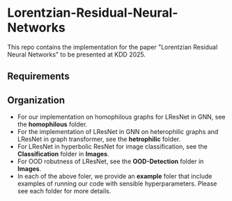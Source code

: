 # Lorentzian-Residual-Neural-Networks

This repo contains the implementation for the paper "Lorentzian Residual Neural Networks" to be presented at KDD 2025. 

## Requirements

## Organization
* For our implementation on homophilous graphs for LResNet in GNN, see the **homophilous** folder. 
* For the implementation of LResNet in GNN on heterophilic graphs and LResNet in graph transformer, see the **hetrophilic** folder. 
* For LResNet in hyperbolic ResNet for image classification, see the **Classification** folder in **Images**. 
* For OOD robutness of LResNet, see the **OOD-Detection** folder in **Images**.
* In each of the above foler, we provide an **example** foler that include examples of running our code with sensible hyperparameters. Please see each folder for more details.
